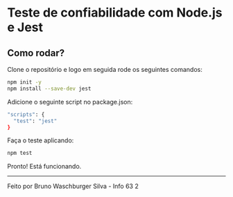 # Teste de confiabilidade com Node.js e Jest

## Como rodar?
Clone o repositório e logo em seguida rode os seguintes comandos:
 ```bash
npm init -y
npm install --save-dev jest
```

Adicione o seguinte script no package.json:
```bash
"scripts": {
  "test": "jest"
}
```
Faça o teste aplicando:

```bash
npm test
```
Pronto! Está funcionando.

---
Feito por Bruno Waschburger Silva - Info 63 2
